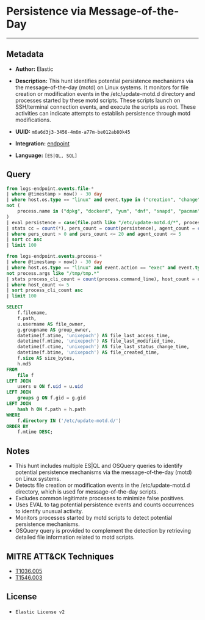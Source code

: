 # Persistence via Message-of-the-Day

---

## Metadata

- **Author:** Elastic
- **Description:** This hunt identifies potential persistence mechanisms via the message-of-the-day (motd) on Linux systems. It monitors for file creation or modification events in the /etc/update-motd.d directory and processes started by these motd scripts. These scripts launch on SSH/terminal connection events, and execute the scripts as root. These activities can indicate attempts to establish persistence through motd modifications.

- **UUID:** `m6a6d3j3-3456-4m6m-a77m-be012ab80k45`
- **Integration:** [endpoint](https://docs.elastic.co/integrations/endpoint)
- **Language:** `[ES|QL, SQL]`

## Query

```sql
from logs-endpoint.events.file-*
| where @timestamp > now() - 30 day
| where host.os.type == "linux" and event.type in ("creation", "change") and file.path like "/etc/update-motd.d/*" and
not (
    process.name in ("dpkg", "dockerd", "yum", "dnf", "snapd", "pacman")
)
| eval persistence = case(file.path like "/etc/update-motd.d/*", process.name, null)
| stats cc = count(*), pers_count = count(persistence), agent_count = count(agent.id) by process.executable, file.path, host.name, user.name
| where pers_count > 0 and pers_count <= 20 and agent_count <= 5
| sort cc asc
| limit 100
```

```sql
from logs-endpoint.events.process-*
| where @timestamp > now() - 30 day
| where host.os.type == "linux" and event.action == "exec" and event.type == "start" and process.parent.executable like "/etc/update-motd.d/*" and
not process.args like "/tmp/tmp.*"
| stats process_cli_count = count(process.command_line), host_count = count_distinct(host.name) by process.command_line, process.executable, process.parent.executable
| where host_count <= 5
| sort process_cli_count asc
| limit 100
```

```sql
SELECT
    f.filename,
    f.path,
    u.username AS file_owner,
    g.groupname AS group_owner,
    datetime(f.atime, 'unixepoch') AS file_last_access_time,
    datetime(f.mtime, 'unixepoch') AS file_last_modified_time,
    datetime(f.ctime, 'unixepoch') AS file_last_status_change_time,
    datetime(f.btime, 'unixepoch') AS file_created_time,
    f.size AS size_bytes,
    h.md5
FROM
    file f
LEFT JOIN
    users u ON f.uid = u.uid
LEFT JOIN
    groups g ON f.gid = g.gid
LEFT JOIN
    hash h ON f.path = h.path
WHERE
    f.directory IN ('/etc/update-motd.d/')
ORDER BY
    f.mtime DESC;
```

## Notes

- This hunt includes multiple ES|QL and OSQuery queries to identify potential persistence mechanisms via the message-of-the-day (motd) on Linux systems.
- Detects file creation or modification events in the /etc/update-motd.d directory, which is used for message-of-the-day scripts.
- Excludes common legitimate processes to minimize false positives.
- Uses EVAL to tag potential persistence events and counts occurrences to identify unusual activity.
- Monitors processes started by motd scripts to detect potential persistence mechanisms.
- OSQuery query is provided to complement the detection by retrieving detailed file information related to motd scripts.
## MITRE ATT&CK Techniques

- [T1036.005](https://attack.mitre.org/techniques/T1036/005)
- [T1546.003](https://attack.mitre.org/techniques/T1546/003)

## License

- `Elastic License v2`
